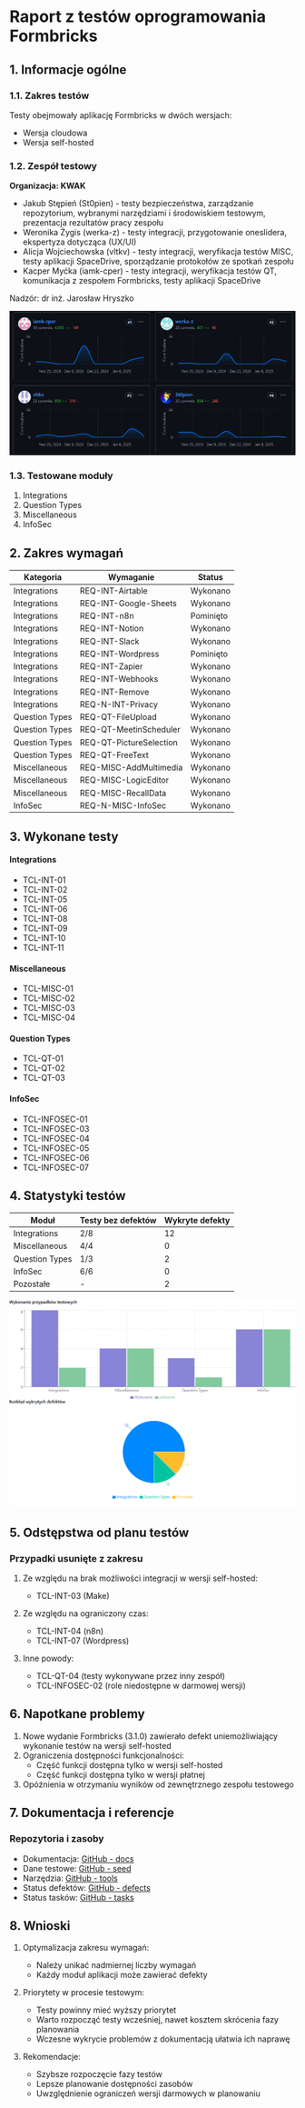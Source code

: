 # Raport z testów oprogramowania Formbricks

## 1. Informacje ogólne

### 1.1. Zakres testów
Testy obejmowały aplikację Formbricks w dwóch wersjach:
- Wersja cloudowa
- Wersja self-hosted

### 1.2. Zespół testowy
**Organizacja: KWAK**
- Jakub Stępień (St0pien) - testy bezpieczeństwa, zarządzanie repozytorium, wybranymi narzędziami i środowiskiem testowym, prezentacja rezultatów pracy zespołu
- Weronika Żygis (werka-z) - testy integracji, przygotowanie oneslidera, ekspertyza dotycząca (UX/UI)
- Alicja Wojciechowska (vltkv) - testy integracji, weryfikacja testów MISC, testy aplikacji SpaceDrive, sporządzanie protokołów ze spotkań zespołu 
- Kacper Myćka (iamk-cper) - testy integracji, weryfikacja testów QT, komunikacja z zespołem Formbricks, testy aplikacji SpaceDrive

Nadzór: dr inż. Jarosław Hryszko

![alt text](/charts/image.png)

### 1.3. Testowane moduły
1. Integrations
2. Question Types
3. Miscellaneous
4. InfoSec

## 2. Zakres wymagań

| Kategoria | Wymaganie | Status |
|-----------|-----------|--------|
| Integrations | REQ-INT-Airtable | Wykonano |
| Integrations | REQ-INT-Google-Sheets | Wykonano |
| Integrations | REQ-INT-n8n | Pominięto |
| Integrations | REQ-INT-Notion | Wykonano |
| Integrations | REQ-INT-Slack | Wykonano |
| Integrations | REQ-INT-Wordpress | Pominięto |
| Integrations | REQ-INT-Zapier | Wykonano |
| Integrations | REQ-INT-Webhooks | Wykonano |
| Integrations | REQ-INT-Remove | Wykonano |
| Integrations | REQ-N-INT-Privacy | Wykonano |
| Question Types | REQ-QT-FileUpload | Wykonano |
| Question Types | REQ-QT-MeetinScheduler | Wykonano |
| Question Types | REQ-QT-PictureSelection | Wykonano |
| Question Types | REQ-QT-FreeText | Wykonano |
| Miscellaneous | REQ-MISC-AddMultimedia | Wykonano |
| Miscellaneous | REQ-MISC-LogicEditor | Wykonano |
| Miscellaneous | REQ-MISC-RecallData | Wykonano |
| InfoSec | REQ-N-MISC-InfoSec | Wykonano |

## 3. Wykonane testy

#### Integrations
- TCL-INT-01
- TCL-INT-02
- TCL-INT-05
- TCL-INT-06
- TCL-INT-08
- TCL-INT-09
- TCL-INT-10
- TCL-INT-11

#### Miscellaneous
- TCL-MISC-01
- TCL-MISC-02
- TCL-MISC-03
- TCL-MISC-04

#### Question Types
- TCL-QT-01
- TCL-QT-02
- TCL-QT-03

#### InfoSec
- TCL-INFOSEC-01
- TCL-INFOSEC-03
- TCL-INFOSEC-04
- TCL-INFOSEC-05
- TCL-INFOSEC-06
- TCL-INFOSEC-07

## 4. Statystyki testów

| Moduł | Testy bez defektów | Wykryte defekty |
|-------|-------------------|-----------------|
| Integrations | 2/8 | 12 |
| Miscellaneous | 4/4 | 0 |
| Question Types | 1/3 | 2 |
| InfoSec | 6/6 | 0 |
| Pozostałe | - | 2 |

![alt text](/charts/statistics.png)

## 5. Odstępstwa od planu testów

### Przypadki usunięte z zakresu
1. Ze względu na brak możliwości integracji w wersji self-hosted:
   - TCL-INT-03 (Make)

2. Ze względu na ograniczony czas:
   - TCL-INT-04 (n8n)
   - TCL-INT-07 (Wordpress)

3. Inne powody:
   - TCL-QT-04 (testy wykonywane przez inny zespół)
   - TCL-INFOSEC-02 (role niedostępne w darmowej wersji)

## 6. Napotkane problemy

1. Nowe wydanie Formbricks (3.1.0) zawierało defekt uniemożliwiający wykonanie testów na wersji self-hosted
2. Ograniczenia dostępności funkcjonalności:
   - Część funkcji dostępna tylko w wersji self-hosted
   - Część funkcji dostępna tylko w wersji płatnej
3. Opóźnienia w otrzymaniu wyników od zewnętrznego zespołu testowego

## 7. Dokumentacja i referencje

### Repozytoria i zasoby
- Dokumentacja: [GitHub - docs](https://github.com/KWAK-testing/Formbricks-tests/tree/main/docs)
- Dane testowe: [GitHub - seed](https://github.com/KWAK-testing/Formbricks-tests/tree/main/seed)
- Narzędzia: [GitHub - tools](https://github.com/KWAK-testing/Formbricks-tests/tree/main/tools/setup)
- Status defektów: [GitHub - defects](https://github.com/orgs/KWAK-testing/projects/7)
- Status tasków: [GitHub - tasks](https://github.com/orgs/KWAK-testing/projects/2)

## 8. Wnioski

1. Optymalizacja zakresu wymagań:
   - Należy unikać nadmiernej liczby wymagań
   - Każdy moduł aplikacji może zawierać defekty

2. Priorytety w procesie testowym:
   - Testy powinny mieć wyższy priorytet
   - Warto rozpocząć testy wcześniej, nawet kosztem skrócenia fazy planowania
   - Wczesne wykrycie problemów z dokumentacją ułatwia ich naprawę

3. Rekomendacje:
   - Szybsze rozpoczęcie fazy testów
   - Lepsze planowanie dostępności zasobów
   - Uwzględnienie ograniczeń wersji darmowych w planowaniu